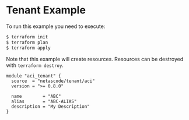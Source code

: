 <!-- BEGIN_TF_DOCS -->
# Tenant Example

To run this example you need to execute:

```bash
$ terraform init
$ terraform plan
$ terraform apply
```

Note that this example will create resources. Resources can be destroyed with `terraform destroy`.

```hcl
module "aci_tenant" {
  source  = "netascode/tenant/aci"
  version = ">= 0.8.0"

  name        = "ABC"
  alias       = "ABC-ALIAS"
  description = "My Description"
}
```
<!-- END_TF_DOCS -->